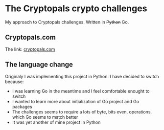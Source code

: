 # The Cryptopals crypto challenges

My approach to Cryptopals challenges. Written in ~~Python~~ Go.

## Cryptopals.com

The link: [cryptopals.com](https://cryptopals.com/)

## The language change

Originaly I was implementing this project in Python. I have decided to switch because:

* I was learning Go in the meantime and I feel comfortable enought to switch
* I wanted to learn more about initialization of Go project and Go packages
* The challenges seems to require a lots of byte, bits even, operations, which Go seems to match better
* It was yet another of mine project in Python
